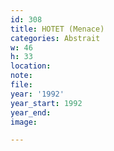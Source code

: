 ```yaml
---
id: 308
title: HOTET (Menace)
categories: Abstrait
w: 46
h: 33
location:
note:
file:
year: '1992'
year_start: 1992
year_end:
image:

---
```

